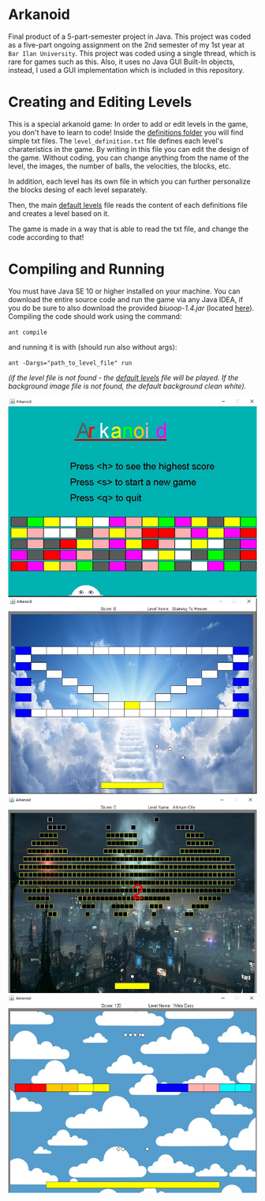 # Arkanoid
Final product of a 5-part-semester project in Java. This project was coded as a five-part ongoing assignment on the 2nd semester of my 1st year at `Bar Ilan University`. 
This project was coded using a single thread, which is rare for games such as this. Also, it uses no Java GUI Built-In objects, instead, I used a GUI implementation which is included in this repository.

# Creating and Editing Levels
This is a special arkanoid game: In order to add or edit levels in the game, you don't have to learn to code! Inside the [definitions folder](./resources/definitions) you will find simple txt files. The `level_definition.txt` file defines each level's charateristics in the game. By writing in this file you can edit the design of the game. Without coding, you can change anything from the name of the level, the images, the number of balls, the velocities, the blocks, etc.

In addition, each level has its own file in which you can further personalize the blocks desing of each level separately.

Then, the main [default levels](./resources/Default_Levels.txt) file reads the content of each definitions file and creates a level based on it.

The game is made in a way that is able to read the txt file, and change the code according to that!

# Compiling and Running

You must have Java SE 10 or higher installed on your machine. 
You can download the entire source code and run the game via any Java IDEA, if you do be sure to also download the provided *biuoop-1.4.jar* (located [here](./biuoop-1.4.jar)).
Compiling the code should work using the command:

`ant compile`

and running it is with (should run also without args):

`ant -Dargs="path_to_level_file" run`

*(if the level file is not found - the [default levels](./resources/Default_Levels.txt) file will be played. If the background image file is not found, the default background clean white).*

![opening screen](./screenshots/1.jpg)
![level1](./screenshots/2.jpg)
![level2](./screenshots/3.jpg)
![randomlevel](./screenshots/4.jpg)

